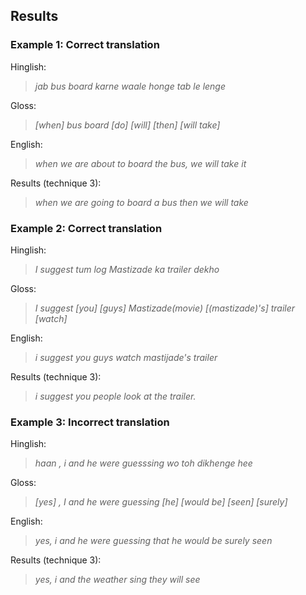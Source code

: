 
## Results

### Example 1: Correct translation

Hinglish: 
> _jab bus board karne waale honge tab le lenge_

Gloss: 
> _[when] bus board [do] [will] [then] [will take]_

English: 
> _when we are about to board the bus, we will take it_

Results (technique 3): 

> _when we are going to board a bus then we will take_



### Example 2: Correct translation

Hinglish: 
> _I suggest tum log Mastizade ka trailer dekho_

Gloss: 
> _I suggest [you] [guys] Mastizade(movie) [(mastizade)'s] trailer [watch]_

English: 
> _i suggest you guys watch mastijade's trailer_

Results (technique 3): 

> _i suggest you people look at the trailer._


### Example 3: Incorrect translation

Hinglish:

> _haan , i and he were guesssing wo toh dikhenge hee_

Gloss: 
> _[yes] , I and he were guessing [he] [would be] [seen] [surely]_

English: 
> _yes, i and he were guessing that he would be surely seen_

Results (technique 3): 

> _yes, i and the weather sing they will see_

